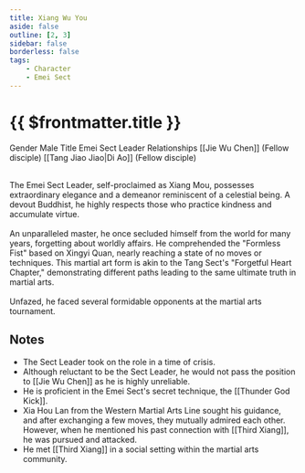 ```yaml
---
title: Xiang Wu You
aside: false
outline: [2, 3]
sidebar: false
borderless: false
tags:
    - Character
    - Emei Sect
---
```


# {{ $frontmatter.title }}

<ChTabs position="bottom">
	<ChTab title="Xiang Wu You">
		<Ch src='/images/characters/special408/normal.webp' position='right'/>
		<ChName nameZh='向無憂' nameEn='Xiang Wu You' position='right' />
		<ChTable>
			<ChTr>
				<ChTd isTitle=true>
					Gender
				</ChTd>
				<ChTd>
					Male
				</ChTd>
			</ChTr>
			<ChTr>
				<ChTd isTitle=true>
					Title
				</ChTd>
				<ChTd>
					Emei Sect Leader
				</ChTd>
			</ChTr>
			<ChTr>
				<ChTd isTitle=true position='center'>
					Relationships
				</ChTd>
			</ChTr>
			<ChTr>
				<ChTd position='center'>
					[[Jie Wu Chen]] (Fellow disciple)
				</ChTd>
			</ChTr>
			<ChTr>
				<ChTd position='center'>
					[[Tang Jiao Jiao|Di Ao]] (Fellow disciple)
				</ChTd>
			</ChTr>
		</ChTable>
	</ChTab>
</ChTabs>
<br><br>

The Emei Sect Leader, self-proclaimed as Xiang Mou, possesses extraordinary elegance and a demeanor reminiscent of a celestial being. A devout Buddhist, he highly respects those who practice kindness and accumulate virtue.
<br><br>
An unparalleled master, he once secluded himself from the world for many years, forgetting about worldly affairs. He comprehended the "Formless Fist" based on Xingyi Quan, nearly reaching a state of no moves or techniques. This martial art form is akin to the Tang Sect's "Forgetful Heart Chapter," demonstrating different paths leading to the same ultimate truth in martial arts.
<br><br>
Unfazed, he faced several formidable opponents at the martial arts tournament.

## Notes

-   The Sect Leader took on the role in a time of crisis.
-   Although reluctant to be the Sect Leader, he would not pass the position to [[Jie Wu Chen]] as he is highly unreliable. 
-   He is proficient in the Emei Sect's secret technique, the [[Thunder God Kick]].
-   Xia Hou Lan from the Western Martial Arts Line sought his guidance, and after exchanging a few moves, they mutually admired each other. However, when he mentioned his past connection with [[Third Xiang]], he was pursued and attacked.
-   He met [[Third Xiang]] in a social setting within the martial arts community.